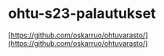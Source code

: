 # ohtu-s23-palautukset

[https://github.com/oskarruo/ohtuvarasto/](https://github.com/oskarruo/ohtuvarasto/)
